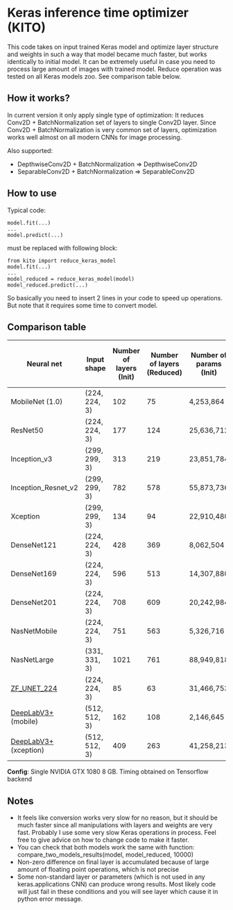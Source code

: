 # Keras inference time optimizer (KITO)

This code takes on input trained Keras model and optimize layer structure and weights in such a way that model became 
much faster, but works identically to initial model. It can be extremely useful in case you need to process large 
amount of images with trained model. Reduce operation was tested on all Keras models zoo. See 
comparison table below.
 
## How it works?
 
In current version it only apply single type of optimization: It reduces Conv2D + BatchNormalization set of layers to 
single Conv2D layer. Since Conv2D + BatchNormalization is very common set of layers, optimization works well 
almost on all modern CNNs for image processing.

Also supported:
* DepthwiseConv2D + BatchNormalization => DepthwiseConv2D 
* SeparableConv2D + BatchNormalization => SeparableConv2D

## How to use

Typical code:

```
model.fit(...)
...
model.predict(...)
```

must be replaced with following block:

```
from kito import reduce_keras_model
model.fit(...)
...
model_reduced = reduce_keras_model(model)
model_reduced.predict(...)
```

So basically you need to insert 2 lines in your code to speed up operations. But note that it requires 
some time to convert model.

## Comparison table

| Neural net | Input shape | Number of layers (Init) | Number of layers (Reduced) | Number of params (Init) | Number of params (Reduced) | Time to process 10000 images (Init) |  Time to process 10000 images (Reduced) | Conversion Time (sec) | Maximum diff on final layer | Average difference on final layer |  
| --- | --- | --- |  --- |  --- |  --- |  --- |  --- |  --- |  --- |  --- |  
| MobileNet (1.0) | (224, 224, 3) | 102 | 75 | 4,253,864| 4,221,032| **32.38** | **22.13** | 12.45 | 2.80e-06 | 4.41e-09 |
| ResNet50 | (224, 224, 3) | 177 | 124 | 25,636,712 | 25,530,472 | **58.87** | **35.81** | 45.28 | 5.06e-07 | 1.24e-09 |
| Inception_v3 | (299, 299, 3) | 313 | 219 | 23,851,784 | 23,817,352 | **79.15** | **59.55** | 126.02 | 7.74e-07 | 1.26e-09 |
| Inception_Resnet_v2 | (299, 299, 3) | 782 | 578 | 55,873,736 | 55,813,192 | **131.16** | **102.38** | 766.14 | 8.04e-07 | 9.26e-10 |
| Xception | (299, 299, 3) | 134 | 94 | 22,910,480 | 22,828,688 | **115.56** | **76.17** | 28.15 | 3.65e-07 | 9.69e-10 |
| DenseNet121 | (224, 224, 3) | 428 | 369 | 8,062,504 | 8,040,040 | **68.25** | **57.57** | 392.24 | 4.61e-07 | 8.69e-09 |
| DenseNet169 | (224, 224, 3) | 596 | 513 | 14,307,880 | 14,276,200 | **80.56** | **68.74** | 772.54 | 2.14e-06 | 1.79e-09 |
| DenseNet201 | (224, 224, 3) | 708 | 609 | 20,242,984 | 20,205,160 | **98.99** | **87.04** | 1120.88 | 7.00e-07 | 1.27e-09 |
| NasNetMobile | (224, 224, 3) | 751 | 563 | 5,326,716 | 5,272,599 | **46.05** | **31.76** | 728.96 | 1.10e-06 | 1.60e-09 |
| NasNetLarge | (331, 331, 3) | 1021 | 761 | 88,949,818 | 88,658,596 | **445.58** | **328.16** | 1402.61 | 1.43e-07 | 5.88e-10 |
| [ZF_UNET_224](https://github.com/ZFTurbo/ZF_UNET_224_Pretrained_Model) | (224, 224, 3) | 85 | 63 | 31,466,753 | 31,442,689 | **96.76** | **69.17** | 9.93 | 4.72e-05 | 7.54e-09 |
| [DeepLabV3+](https://github.com/bonlime/keras-deeplab-v3-plus) (mobile) | (512, 512, 3) | 162 | 108 | 2,146,645 | 2,097,013 | **583.63** | **432.71** | 48.00 | 4.72e-05 | 1.00e-05 |
| [DeepLabV3+](https://github.com/bonlime/keras-deeplab-v3-plus) (xception) | (512, 512, 3) | 409 | 263 | 41,258,213 | 40,954,013 | **1000.36** | **699.24** | 333.1 | 8.63e-05 | 5.22e-06 |

**Config**: Single NVIDIA GTX 1080 8 GB. Timing obtained on Tensorflow backend

## Notes

* It feels like conversion works very slow for no reason, but it should be much faster since all 
manipulations with layers and weights are very fast. Probably I use some very slow Keras operations in process. 
Feel free to give advice on how to change code to make it faster.
* You can check that both models work the same with function: compare_two_models_results(model, model_reduced, 10000)
* Non-zero difference on final layer is accumulated because of large amount of floating point operations, which is not precise
* Some non-standard layer or parameters (which is not used in any keras.applications CNN) can produce wrong results. 
Most likely code will just fail in these conditions and you will see layer which cause it in python error message. 